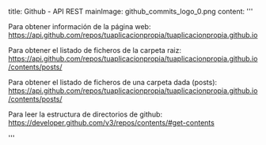title: Github - API REST
mainImage: github_commits_logo_0.png
content: 
 '''

Para obtener información de la página web:
<https://api.github.com/repos/tuaplicacionpropia/tuaplicacionpropia.github.io>

Para obtener el listado de ficheros de la carpeta raiz:
https://api.github.com/repos/tuaplicacionpropia/tuaplicacionpropia.github.io/contents/posts/

Para obtener el listado de ficheros de una carpeta dada (posts):
https://api.github.com/repos/tuaplicacionpropia/tuaplicacionpropia.github.io/contents/posts/

Para leer la estructura de directorios de github:
<https://developer.github.com/v3/repos/contents/#get-contents>

 '''
